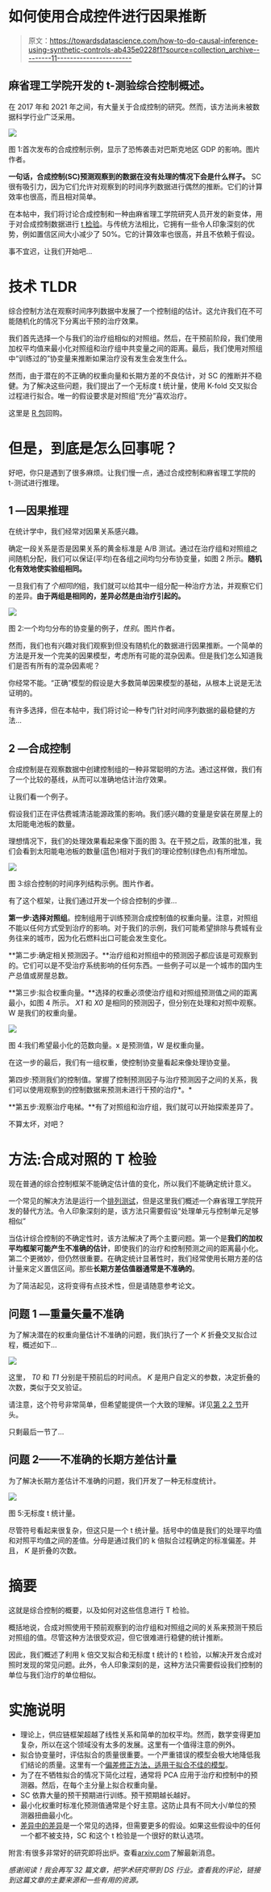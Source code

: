 # 如何使用合成控件进行因果推断

> 原文：<https://towardsdatascience.com/how-to-do-causal-inference-using-synthetic-controls-ab435e0228f1?source=collection_archive---------11----------------------->

## 麻省理工学院开发的 t-测验综合控制概述。

在 2017 年和 2021 年之间，有大量关于合成控制的研究。然而，该方法尚未被数据科学行业广泛采用。

![](img/3ce3e422bfeeb905ea2aad5a06bc4dec.png)

图 1:首次发布的合成控制示例，显示了恐怖袭击对巴斯克地区 GDP 的影响。图片作者。

**一句话，合成控制(SC)预测观察到的数据在没有处理的情况下会是什么样子。** SC 很有吸引力，因为它们允许对观察到的时间序列数据进行偶然的推断。它们的计算效率也很高，而且相对简单。

在本帖中，我们将讨论合成控制和一种由麻省理工学院研究人员开发的新变体，用于对合成控制数据进行 [t 检验](https://arxiv.org/pdf/1812.10820.pdf)。与传统方法相比，它拥有一些令人印象深刻的优势，例如置信区间大小减少了 50%。它的计算效率也很高，并且不依赖于假设。

事不宜迟，让我们开始吧…

# 技术 TLDR

综合控制方法在观察时间序列数据中发展了一个控制组的估计。这允许我们在不可能随机化的情况下分离出干预的治疗效果。

我们首先选择一个与我们的治疗组相似的对照组。然后，在干预前阶段，我们使用加权平均值来最小化对照组和治疗组中共变量之间的距离。最后，我们使用对照组中“训练过的”协变量来推断如果治疗没有发生会发生什么。

然而，由于潜在的不正确的权重向量和长期方差的不良估计，对 SC 的推断并不稳健。为了解决这些问题，我们提出了一个无标度 t 统计量，使用 K-fold 交叉拟合过程进行拟合。唯一的假设要求是对照组“充分”喜欢治疗。

这里是 [R 包](https://github.com/kwuthrich/scinference)回购。

# 但是，到底是怎么回事呢？

好吧，你只是遇到了很多麻烦。让我们慢一点，通过合成控制和麻省理工学院的 t-测试进行推理。

## 1 —因果推理

在统计学中，我们经常对因果关系感兴趣。

确定一段关系是否是因果关系的黄金标准是 A/B 测试。通过在治疗组和对照组之间随机分配，我们可以保证(平均)在各组之间均匀分布协变量，如图 2 所示。**随机化有效地使实验组相同。**

一旦我们有了*个相同的*组，我们就可以给其中一组分配一种治疗方法，并观察它们的差异。**由于两组是相同的，差异必然是由治疗引起的。**

![](img/79bddfb252fe3bbf24b1dd90a3e4de4b.png)

图 2:一个均匀分布的协变量的例子，*性别*。图片作者。

然而，我们也有兴趣对我们观察到但没有随机化的数据进行因果推断。一个简单的方法是开发一个完美的因果模型，考虑所有可能的混杂因素。但是我们怎么知道我们是否有所有的混杂因素呢？

你经常不能。“正确”模型的假设是大多数简单因果模型的基础，从根本上说是无法证明的。

有许多选择，但在本帖中，我们将讨论一种专门针对时间序列数据的最稳健的方法…

## 2 —合成控制

合成控制是在观察数据中创建控制组的一种非常聪明的方法。通过这样做，我们有了一个比较的基线，从而可以准确地估计治疗效果。

让我们看一个例子。

假设我们正在评估费城清洁能源政策的影响。我们感兴趣的变量是安装在房屋上的太阳能电池板的数量。

理想情况下，我们的处理效果看起来像下面的图 3。在干预之后，政策的批准，我们会看到太阳能电池板的数量(蓝色)相对于我们的理论控制(绿色点)有所增加。

![](img/777d40a226f75712d2f0de843fcd7262.png)

图 3:综合控制的时间序列结构示例。图片作者。

有了这个框架，让我们通过开发一个综合控制的步骤…

**第一步:选择对照组**。控制组用于训练预测合成控制值的权重向量。注意，对照组不能以任何方式受到治疗的影响。对于我们的示例，我们可能希望排除与费城有业务往来的城市，因为化石燃料出口可能会发生变化。

**第二步:确定相关预测因子。**治疗组和对照组中的预测因子都应该是可观察到的。它们可以是不受治疗系统影响的任何东西。一些例子可以是一个城市的国内生产总值或房屋总数。

**第三步:拟合权重向量。**选择的权重必须使治疗组和对照组预测值之间的距离最小，如图 4 所示。 *X1* 和 *X0* 是相同的预测因子，但分别在处理和对照中观察。W 是我们的权重向量。

![](img/d6981117971a6d777d14458ff77c22f5.png)

图 4:我们希望最小化的范数向量。x 是预测值，W 是权重向量。

在这一步的最后，我们有一组权重，使控制协变量看起来像处理协变量。

第四步:预测我们的控制值。掌握了控制预测因子与治疗预测因子之间的关系，我们可以使用观察到的控制数据来预测未进行干预的治疗*。*

**第五步:观察治疗电梯。**有了对照组和治疗组，我们就可以开始探索差异了。

不算太坏，对吧？

# 方法:合成对照的 T 检验

现在普通的综合控制框架不能确定估计值的变化，所以我们不能确定统计意义。

一个常见的解决方法是运行一个[排列测试](/how-to-use-permutation-tests-bacc79f45749)，但是这里我们概述一个麻省理工学院开发的替代方法。令人印象深刻的是，该方法只需要假设“处理单元与控制单元足够相似”

当估计综合控制的不确定性时，该方法解决了两个主要问题。第一个是**我们的加权平均框架可能产生不准确的估计**，即使我们的治疗和控制预测之间的距离最小化。第二个更微妙，但仍然很重要。在确定统计显著性时，我们经常使用长期方差的估计量来定义置信区间。那些**长期方差估值器通常是不准确的**。

为了简洁起见，这将变得有点技术性，但是请随意参考论文。

## 问题 1 —重量矢量不准确

为了解决潜在的权重向量估计不准确的问题，我们执行了一个 *K* 折叠交叉拟合过程，概述如下…

![](img/302343071ba2240efc8fec8ef2921223.png)

这里， *T0* 和 *T1* 分别是干预前后的时间点。 *K* 是用户自定义的参数，决定折叠的次数，类似于交叉验证。

请注意，这个符号非常简单，但希望能提供一个大致的理解。详见[第 2.2 节](https://arxiv.org/pdf/1812.10820.pdf)开头。

只剩最后一节了…

## 问题 2——不准确的长期方差估计量

为了解决长期方差估计不准确的问题，我们开发了一种无标度统计。

![](img/33b5b172612e2c7ae218c3fd2f88ba70.png)

图 5:无标度 t 统计量。

尽管符号看起来很复杂，但这只是一个 t 统计量。括号中的值是我们的处理平均值和对照平均值之间的差值。分母是通过我们的 k 倍拟合过程确定的标准偏差。并且， *K* 是折叠的次数。

# 摘要

这就是综合控制的概要，以及如何对这些信息进行 T 检验。

概括地说，合成对照使用干预前观察到的治疗组和对照组之间的关系来预测干预后对照组的值。尽管这种方法很受欢迎，但它很难进行稳健的统计推断。

因此，我们概述了利用 k 倍交叉拟合和无标度 t 统计的 t 检验，以解决开发合成对照时发现的常见问题。此外，令人印象深刻的是，这种方法只需要假设我们控制的单位与我们治疗的单位相似。

# 实施说明

*   理论上，供应链框架超越了线性关系和简单的加权平均。然而，数学变得更加复杂，所以在这个领域没有太多的发展。这里有一个值得注意的例外。
*   拟合协变量时，评估拟合的质量很重要。一个严重错误的模型会极大地降低我们结论的质量。这里有一个[偏差修正方法，适用于拟合不佳的模型](https://arxiv.org/pdf/1811.04170.pdf)。
*   为了在不牺牲拟合的情况下简化过程，通常将 PCA 应用于治疗和控制中的预测器。然后，在每个主分量上拟合权重向量。
*   SC 依靠大量的预干预期进行训练。预干预期越长越好。
*   最小化权重时标准化预测值通常是个好主意。这防止具有不同大小/单位的预测器扭曲最小化。
*   [差异中的差异](https://dimewiki.worldbank.org/Difference-in-Differences)是一个常见的选择，但需要更多的假设。如果这些假设中的任何一个都不被支持，SC 和这个 t 检验是一个很好的默认选项。

附言:有很多非常好的研究即将出炉。查看[arxiv.com](https://arxiv.org/search/?query=synthetic+control&searchtype=title&source=header)了解最新消息。

*感谢阅读！我会再写 32 篇文章，把学术研究带到 DS 行业。查看我的评论，链接到这篇文章的主要来源和一些有用的资源。*